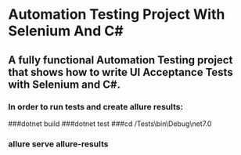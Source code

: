 # Automation Testing Project With Selenium And C#
## A fully functional Automation Testing project that shows how to write UI Acceptance Tests with Selenium and C#.
### In order to run tests and create allure results:
###dotnet build
###dotnet test
###cd /Tests\bin\Debug\net7.0
### allure serve allure-results
